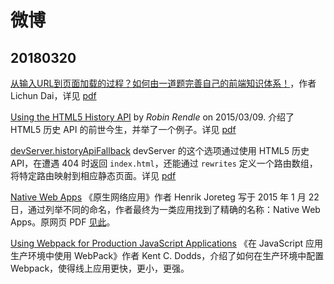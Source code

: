 # 微博

## 20180320

[从输入URL到页面加载的过程？如何由一道题完善自己的前端知识体系！](http://www.dailichun.com/2018/03/12/whenyouenteraurl.html)，作者 Lichun Dai，详见 [pdf](./assets/when-you-enter-a-url.pdf)

[Using the HTML5 History API](https://css-tricks.com/using-the-html5-history-api/) by *Robin Rendle* on 2015/03/09. 介绍了 HTML5 历史 API 的前世今生，并举了一个例子。详见 [pdf](./assets/using-the-html5-history-api-css-tricks.pdf)

[devServer.historyApiFallback](https://webpack.js.org/configuration/dev-server/#devserver-historyapifallback) devServer 的这个选项通过使用 HTML5 历史 API，在遭遇 404 时返回 `index.html`，还能通过 `rewrites` 定义一个路由数组，将特定路由映射到相应静态页面。详见 [pdf](./assets/20180320-webpack-dev-server-config.pdf)

[Native Web Apps](https://blog.andyet.com/2015/01/22/native-web-apps) 《原生网络应用》作者 Henrik Joreteg 写于 2015 年 1 月 22 日，通过列举不同的命名，作者最终为一类应用找到了精确的名称：Native Web Apps。原网页 PDF [见此](./assets/20180320-native-web-apps.pdf)。

[Using Webpack for Production JavaScript Applications](https://egghead.io/courses/using-webpack-for-production-javascript-applications) 《在 JavaScript 应用生产环境中使用 WebPack》作者 Kent C. Dodds，介绍了如何在生产环境中配置 Webpack，使得线上应用更快，更小，更强。
